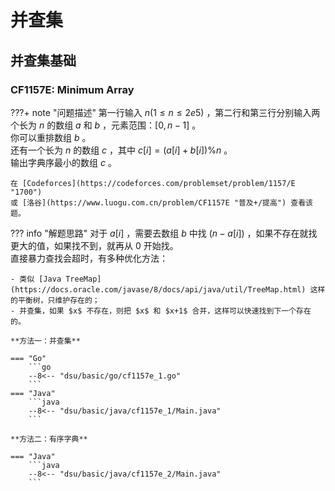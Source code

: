 # 并查集

## 并查集基础

### CF1157E: Minimum Array

???+ note "问题描述"
    第一行输入 $n(1≤n≤2e5)$ ，第二行和第三行分别输入两个长为 $n$ 的数组 $a$ 和 $b$ ，元素范围：$[0,n-1]$ 。<br>
    你可以重排数组 $b$ 。<br>
    还有一个长为 $n$ 的数组 $c$ ，其中 $c[i] = (a[i] + b[i]) \% n$ 。<br>
    输出字典序最小的数组 $c$ 。

    在 [Codeforces](https://codeforces.com/problemset/problem/1157/E "1700")
    或 [洛谷](https://www.luogu.com.cn/problem/CF1157E "普及+/提高") 查看该题。

??? info "解题思路"
    对于 $a[i]$ ，需要去数组 $b$ 中找 $(n-a[i])%n$ ，如果不存在就找更大的值，如果找不到，就再从 $0$ 开始找。<br>
    直接暴力查找会超时，有多种优化方法：

    - 类似 [Java TreeMap](https://docs.oracle.com/javase/8/docs/api/java/util/TreeMap.html) 这样的平衡树，只维护存在的；
    - 并查集，如果 $x$ 不存在，则把 $x$ 和 $x+1$ 合并，这样可以快速找到下一个存在的。

    **方法一：并查集**

    === "Go"
        ```go
        --8<-- "dsu/basic/go/cf1157e_1.go"
        ```
    === "Java"
        ```java
        --8<-- "dsu/basic/java/cf1157e_1/Main.java"
        ```

    **方法二：有序字典**

    === "Java"
        ```java
        --8<-- "dsu/basic/java/cf1157e_2/Main.java"
        ```
